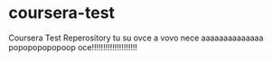 # coursera-test
Coursera Test Reperository
tu su ovce
a vovo nece aaaaaaaaaaaaaa
popopopopopoop
oce!!!!!!!!!!!!!!!!!!!!
